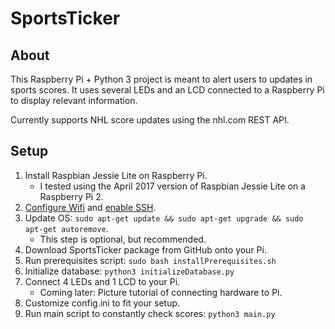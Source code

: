# SportsTicker

## About
This Raspberry Pi + Python 3 project is meant to alert users to updates in sports scores. It uses several LEDs and an LCD connected to a Raspberry Pi to display relevant information.

Currently supports NHL score updates using the nhl.com REST API.

## Setup
1. Install Raspbian Jessie Lite on Raspberry Pi.
    * I tested using the April 2017 version of Raspbian Jessie Lite on a Raspberry Pi 2.
2. [Configure Wifi](https://thepihut.com/blogs/raspberry-pi-tutorials/83502916-how-to-setup-wifi-on-raspbian-jessie-lite) and [enable SSH](https://www.raspberrypi.org/documentation/remote-access/ssh/).
3. Update OS: `sudo apt-get update && sudo apt-get upgrade && sudo apt-get autoremove`.
    * This step is optional, but recommended.
4. Download SportsTicker package from GitHub onto your Pi.
5. Run prerequisites script: `sudo bash installPrerequisites.sh`
6. Initialize database: `python3 initializeDatabase.py`
7. Connect 4 LEDs and 1 LCD to your Pi.
    * Coming later: Picture tutorial of connecting hardware to Pi.
8. Customize config.ini to fit your setup.
9. Run main script to constantly check scores: `python3 main.py`
